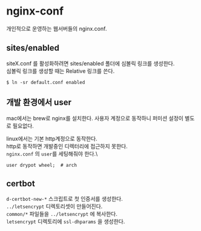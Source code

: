 # nginx-conf

개인적으로 운영하는 웹서버들의 nginx.conf.

## sites/enabled

siteX.conf 를 활성화하려면 sites/enabled 폴더에 심볼릭 링크를 생성한다.\
심볼릭 링크를 생성할 때는 Relative 링크를 쓴다.
  
    $ ln -sr default.conf enabled

## 개발 환경에서 user

mac에서는 brew로 nginx를 설치한다.
사용자 계정으로 동작하니 퍼미션 설정이 별도로 필요없다.

linux에서는 기본 http계정으로 동작한다.\
http로 동작하면 개발중인 디렉터리에 접근하지 못한다.\
`nginx.conf` 의 `user`를 세팅해줘야 한다.\

    user drypot wheel;  # arch

## certbot

`d-certbot-new-*` 스크립트로 첫 인증서를 생성한다.\
`../letsencrypt` 디렉토리셋이 만들어진다.\
`common/*` 파일들을 `../letsencrypt` 에 복사한다.\
`letsencrypt` 디렉토리에 `ssl-dhparams` 을 생성한다.

